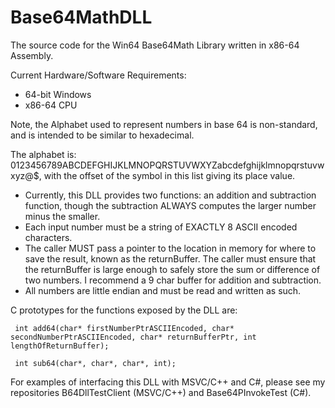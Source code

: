 # Base64MathDLL
The source code for the Win64 Base64Math Library written in x86-64 Assembly. 

Current Hardware/Software Requirements: 
- 64-bit Windows
- x86-64 CPU

Note, the Alphabet used to represent numbers in base 64 is non-standard, and is intended to be similar to hexadecimal.

The alphabet is: 0123456789ABCDEFGHIJKLMNOPQRSTUVWXYZabcdefghijklmnopqrstuvwxyz@$, with the offset of the symbol in this list giving its place value.

 - Currently, this DLL provides two functions: an addition and subtraction function, though the subtraction ALWAYS computes the larger number minus the smaller.
 - Each input number must be a string of EXACTLY 8 ASCII encoded characters.
 - The caller MUST pass a pointer to the location in memory for where to save the result, known as the returnBuffer. The caller must ensure that the returnBuffer is 
 	large enough to safely store the sum or difference of two numbers. I recommend a 9 char buffer for addition and subtraction.
 - All numbers are little endian and must be read and written as such.

C prototypes for the functions exposed by the DLL are:

	 int add64(char* firstNumberPtrASCIIEncoded, char* secondNumberPtrASCIIEncoded, char* returnBufferPtr, int lengthOfReturnBuffer);
	 
	 int sub64(char*, char*, char*, int);
   
For examples of interfacing this DLL with MSVC/C++ and C#, please see my repositories B64DllTestClient (MSVC/C++) and Base64PInvokeTest (C#).
